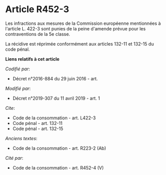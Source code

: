# Article R452-3

Les infractions aux mesures de la Commission européenne mentionnées à l'article L. 422-3 sont punies de la peine d'amende
prévue pour les contraventions de la 5e classe. 

La récidive est réprimée conformément aux articles 132-11 et 132-15 du code pénal.

**Liens relatifs à cet article**

_Codifié par_:

  - Décret n°2016-884 du 29 juin 2016 - art.

_Modifié par_:

  - Décret n°2019-307 du 11 avril 2019 - art. 1

_Cite_:

  - Code de la consommation - art. L422-3
  - Code pénal - art. 132-11
  - Code pénal - art. 132-15

_Anciens textes_:

  - Code de la consommation - art. R223-2 (Ab)

_Cité par_:

  - Code de la consommation - art. R452-4 (V)
